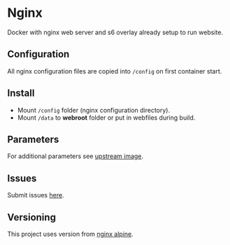 # Nginx

Docker with nginx web server and s6 overlay already setup to run website.

## Configuration

All nginx configuration files are copied into `/config` on first container start.

## Install

- Mount `/config` folder (nginx configuration directory).
- Mount `/data` to **webroot** folder or put in webfiles during build.

## Parameters

For additional parameters see [upstream image](https://github.com/SloCompTech/docker-baseimage).

## Issues

Submit issues [here](https://github.com/SloCompTech/docker-nginx/issues).

## Versioning

This project uses version from [nginx alpine](https://hub.docker.com/_/nginx).

